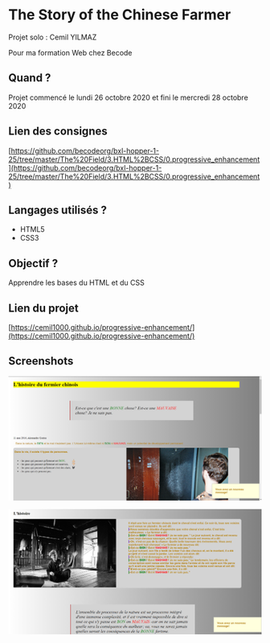 # The Story of the Chinese Farmer

Projet solo : Cemil YILMAZ

Pour ma formation Web chez Becode

## Quand ?

Projet commencé le lundi 26 octobre 2020 et fini le mercredi 28 octobre 2020

## Lien des consignes
[https://github.com/becodeorg/bxl-hopper-1-25/tree/master/The%20Field/3.HTML%2BCSS/0.progressive_enhancement](https://github.com/becodeorg/bxl-hopper-1-25/tree/master/The%20Field/3.HTML%2BCSS/0.progressive_enhancement)

## Langages utilisés ?

+ HTML5
+ CSS3

## Objectif ?

Apprendre les bases du HTML et du CSS

## Lien du projet

[https://cemil1000.github.io/progressive-enhancement/](https://cemil1000.github.io/progressive-enhancement/)

## Screenshots 

![Connexion](/Screen1.png)

![Screenshot chat](/Screen2.png)
